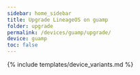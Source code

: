 ```yaml
---
sidebar: home_sidebar
title: Upgrade LineageOS on guamp
folder: upgrade
permalink: /devices/guamp/upgrade/
device: guamp
toc: false
---
```

{% include templates/device_variants.md %}
